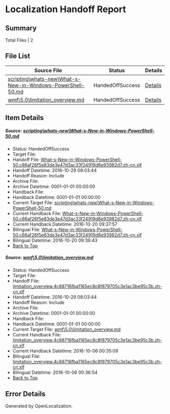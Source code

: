 # <a name='report-top'></a> Localization Handoff Report

## Summary
 Total Files | 2

## File List
 Source File | Status | Details 
 ----------- | ------ | ------- 
 [scripting\whats-new\What-s-New-in-Windows-PowerShell-50.md](https://github.com/PowerShell/powerShell-Docs/blob/1d4062490ba76a8cc62faa8fb96eff92b49169b7/scripting/whats-new/What-s-New-in-Windows-PowerShell-50.md) | HandedOffSuccess | [Details](#966cab74cb2519893d4744e8bd0ca12f93f731362297)
 [wmf\5.0\limitation_overview.md](https://github.com/PowerShell/powerShell-Docs/blob/3e60ee1441f1f12b878b34deb4469a7df8bbc4f3/wmf/5.0/limitation_overview.md) | HandedOffSuccess | [Details](#ef8d306319a197df28afe41e2fbba547b589b3772361)

## Item Details
##### <a name='966cab74cb2519893d4744e8bd0ca12f93f731362297'></a> Source: [scripting\whats-new\What-s-New-in-Windows-PowerShell-50.md](https://github.com/PowerShell/powerShell-Docs/blob/1d4062490ba76a8cc62faa8fb96eff92b49169b7/scripting/whats-new/What-s-New-in-Windows-PowerShell-50.md)
* Status: HandedOffSuccess
* Target File: 
* Handoff File: [What-s-New-in-Windows-PowerShell-50.c86af26f5e83de3e47d3ac33f24919d8e93982d7.zh-cn.xlf](https://github.com/PowerShell/powerShell-Docs.handoff/blob/af8b8554ffae74464af0df3a26ee4c01685d4ae3/ol-handoff/PowerShell/powerShell-Docs.zh-cn/live/What-s-New-in-Windows-PowerShell-50.c86af26f5e83de3e47d3ac33f24919d8e93982d7.zh-cn.xlf)
* Handoff Datetime: 2016-10-29 08:03:44
* Handoff Reason: Include
* Archive File: 
* Archive Datetime: 0001-01-01 00:00:00
* Handback File: 
* Handback Datetime: 0001-01-01 00:00:00
* Current Target File: [scripting\whats-new\What-s-New-in-Windows-PowerShell-50.md](https://github.com/PowerShell/powerShell-Docs.zh-cn/blob/289c089fa2085a4f86002e4ce11082028d956d87/scripting/whats-new/What-s-New-in-Windows-PowerShell-50.md)
* Current Handback File: [What-s-New-in-Windows-PowerShell-50.c86af26f5e83de3e47d3ac33f24919d8e93982d7.zh-cn.xlf](https://github.com/PowerShell/powerShell-Docs.handback/blob/7390a8a72b836fd38874424f5f36622424a64cd9/ol-handback/PowerShell/powerShell-Docs.zh-cn/live/What-s-New-in-Windows-PowerShell-50.c86af26f5e83de3e47d3ac33f24919d8e93982d7.zh-cn.xlf)
* Current Handback Datetime: 2016-10-20 09:37:57
* Bilingual File: [What-s-New-in-Windows-PowerShell-50.c86af26f5e83de3e47d3ac33f24919d8e93982d7.zh-cn.xlf](https://github.com/PowerShell/powerShell-Docs.handback/blob/7390a8a72b836fd38874424f5f36622424a64cd9/ol-handback/PowerShell/powerShell-Docs.zh-cn/live/What-s-New-in-Windows-PowerShell-50.c86af26f5e83de3e47d3ac33f24919d8e93982d7.zh-cn.xlf)
* Bilingual Datetime: 2016-10-20 09:39:43
* [Back to Top](#report-top)

##### <a name='ef8d306319a197df28afe41e2fbba547b589b3772361'></a> Source: [wmf\5.0\limitation_overview.md](https://github.com/PowerShell/powerShell-Docs/blob/3e60ee1441f1f12b878b34deb4469a7df8bbc4f3/wmf/5.0/limitation_overview.md)
* Status: HandedOffSuccess
* Target File: 
* Handoff File: [limitation_overview.4c88716fba1165ec8c8f879705c3e1ac3be95c3b.zh-cn.xlf](https://github.com/PowerShell/powerShell-Docs.handoff/blob/af8b8554ffae74464af0df3a26ee4c01685d4ae3/ol-handoff/PowerShell/powerShell-Docs.zh-cn/live/limitation_overview.4c88716fba1165ec8c8f879705c3e1ac3be95c3b.zh-cn.xlf)
* Handoff Datetime: 2016-10-29 08:03:44
* Handoff Reason: Include
* Archive File: 
* Archive Datetime: 0001-01-01 00:00:00
* Handback File: 
* Handback Datetime: 0001-01-01 00:00:00
* Current Target File: [wmf\5.0\limitation_overview.md](https://github.com/PowerShell/powerShell-Docs.zh-cn/blob/c790045d166509dfa008cf596358b53274b9f1d3/wmf/5.0/limitation_overview.md)
* Current Handback File: [limitation_overview.4c88716fba1165ec8c8f879705c3e1ac3be95c3b.zh-cn.xlf](https://github.com/PowerShell/powerShell-Docs.handback/blob/4063ca1e637b09d88a5b10155005c3ab3d2d63d2/ol-handback/PowerShell/powerShell-Docs.zh-cn/live/limitation_overview.4c88716fba1165ec8c8f879705c3e1ac3be95c3b.zh-cn.xlf)
* Current Handback Datetime: 2016-10-06 00:35:09
* Bilingual File: [limitation_overview.4c88716fba1165ec8c8f879705c3e1ac3be95c3b.zh-cn.xlf](https://github.com/PowerShell/powerShell-Docs.handback/blob/4063ca1e637b09d88a5b10155005c3ab3d2d63d2/ol-handback/PowerShell/powerShell-Docs.zh-cn/live/limitation_overview.4c88716fba1165ec8c8f879705c3e1ac3be95c3b.zh-cn.xlf)
* Bilingual Datetime: 2016-10-06 00:36:54
* [Back to Top](#report-top)


## Error Details

Generated by OpenLocalization.
